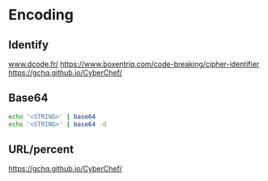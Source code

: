 # Encoding
## Identify
www.dcode.fr/
https://www.boxentriq.com/code-breaking/cipher-identifier
https://gchq.github.io/CyberChef/

## Base64
```bash
echo '<STRING>' | base64
echo '<STRING>' | base64 -d
```

## URL/percent
https://gchq.github.io/CyberChef/